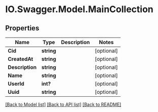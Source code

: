 # IO.Swagger.Model.MainCollection
## Properties

Name | Type | Description | Notes
------------ | ------------- | ------------- | -------------
**Cid** | **string** |  | [optional] 
**CreatedAt** | **string** |  | [optional] 
**Description** | **string** |  | [optional] 
**Name** | **string** |  | [optional] 
**UserId** | **int?** |  | [optional] 
**Uuid** | **string** |  | [optional] 

[[Back to Model list]](../README.md#documentation-for-models) [[Back to API list]](../README.md#documentation-for-api-endpoints) [[Back to README]](../README.md)

